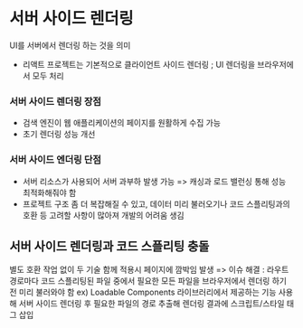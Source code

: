 # 서버 사이드 렌더링

UI를 서버에서 렌더링 하는 것을 의미

- 리액트 프로젝트는 기본적으로 클라이언트 사이드 렌더링 ; UI 렌더링을 브라우저에서 모두 처리

### 서버 사이드 렌더링 장점

- 검색 엔진이 웹 애플리케이션의 페이지를 원활하게 수집 가능
- 초기 렌더링 성능 개선

### 서버 사이드 엔더링 단점

- 서버 리소스가 사용되어 서버 과부하 발생 가능 => 캐싱과 로드 밸런싱 통해 성능 최적화해줘야 함
- 프로젝트 구조 좀 더 복잡해질 수 있고, 데이터 미리 불러오기나 코드 스플리팅과의 호환 등 고려할 사항이 많아져 개발의 어려움 생김

## 서버 사이드 렌더링과 코드 스플리팅 충돌

별도 호환 작업 없이 두 기술 함께 적용시 페이지에 깜박임 발생
=> 이슈 해결 : 라우트 경로마다 코드 스플리팅된 파일 중에서 필요한 모든 파일을 브라우저에서 렌더링 하기 전 미리 불러와야 함
ex) Loadable Components 라이브러리에서 제공하는 기능 사용해 서버 사이드 렌더링 후 필요한 파일의 경로 추출해 렌더링 결과에 스크립트/스타일 태그 삽입
